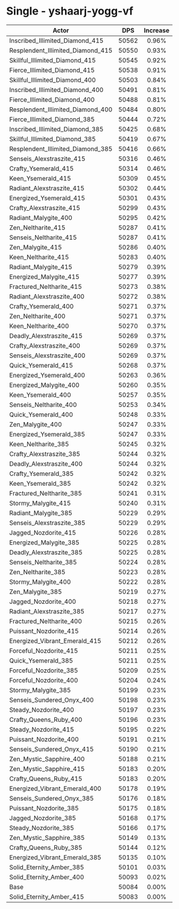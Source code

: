 # Single - yshaarj-yogg-vf
| Actor | DPS | Increase |
|---|:---:|:---:|
|Inscribed_Illimited_Diamond_415|50562|0.96%|
|Resplendent_Illimited_Diamond_415|50550|0.93%|
|Skillful_Illimited_Diamond_415|50545|0.92%|
|Fierce_Illimited_Diamond_415|50538|0.91%|
|Skillful_Illimited_Diamond_400|50503|0.84%|
|Inscribed_Illimited_Diamond_400|50491|0.81%|
|Fierce_Illimited_Diamond_400|50488|0.81%|
|Resplendent_Illimited_Diamond_400|50484|0.80%|
|Fierce_Illimited_Diamond_385|50444|0.72%|
|Inscribed_Illimited_Diamond_385|50425|0.68%|
|Skillful_Illimited_Diamond_385|50419|0.67%|
|Resplendent_Illimited_Diamond_385|50416|0.66%|
|Senseis_Alexstraszite_415|50316|0.46%|
|Crafty_Ysemerald_415|50314|0.46%|
|Keen_Ysemerald_415|50309|0.45%|
|Radiant_Alexstraszite_415|50302|0.44%|
|Energized_Ysemerald_415|50301|0.43%|
|Crafty_Alexstraszite_415|50299|0.43%|
|Radiant_Malygite_400|50295|0.42%|
|Zen_Neltharite_415|50287|0.41%|
|Senseis_Neltharite_415|50287|0.41%|
|Zen_Malygite_415|50286|0.40%|
|Keen_Neltharite_415|50283|0.40%|
|Radiant_Malygite_415|50279|0.39%|
|Energized_Malygite_415|50277|0.39%|
|Fractured_Neltharite_415|50273|0.38%|
|Radiant_Alexstraszite_400|50272|0.38%|
|Crafty_Ysemerald_400|50271|0.37%|
|Zen_Neltharite_400|50271|0.37%|
|Keen_Neltharite_400|50270|0.37%|
|Deadly_Alexstraszite_415|50269|0.37%|
|Crafty_Alexstraszite_400|50269|0.37%|
|Senseis_Alexstraszite_400|50269|0.37%|
|Quick_Ysemerald_415|50268|0.37%|
|Energized_Ysemerald_400|50263|0.36%|
|Energized_Malygite_400|50260|0.35%|
|Keen_Ysemerald_400|50257|0.35%|
|Senseis_Neltharite_400|50253|0.34%|
|Quick_Ysemerald_400|50248|0.33%|
|Zen_Malygite_400|50247|0.33%|
|Energized_Ysemerald_385|50247|0.33%|
|Keen_Neltharite_385|50245|0.32%|
|Crafty_Alexstraszite_385|50244|0.32%|
|Deadly_Alexstraszite_400|50244|0.32%|
|Crafty_Ysemerald_385|50242|0.32%|
|Keen_Ysemerald_385|50242|0.32%|
|Fractured_Neltharite_385|50241|0.31%|
|Stormy_Malygite_415|50240|0.31%|
|Radiant_Malygite_385|50229|0.29%|
|Senseis_Alexstraszite_385|50229|0.29%|
|Jagged_Nozdorite_415|50226|0.28%|
|Energized_Malygite_385|50225|0.28%|
|Deadly_Alexstraszite_385|50225|0.28%|
|Senseis_Neltharite_385|50224|0.28%|
|Zen_Neltharite_385|50223|0.28%|
|Stormy_Malygite_400|50222|0.28%|
|Zen_Malygite_385|50219|0.27%|
|Jagged_Nozdorite_400|50218|0.27%|
|Radiant_Alexstraszite_385|50217|0.27%|
|Fractured_Neltharite_400|50215|0.26%|
|Puissant_Nozdorite_415|50214|0.26%|
|Energized_Vibrant_Emerald_415|50212|0.26%|
|Forceful_Nozdorite_415|50211|0.25%|
|Quick_Ysemerald_385|50211|0.25%|
|Forceful_Nozdorite_385|50209|0.25%|
|Forceful_Nozdorite_400|50204|0.24%|
|Stormy_Malygite_385|50199|0.23%|
|Senseis_Sundered_Onyx_400|50198|0.23%|
|Steady_Nozdorite_400|50197|0.23%|
|Crafty_Queens_Ruby_400|50196|0.23%|
|Steady_Nozdorite_415|50195|0.22%|
|Puissant_Nozdorite_400|50191|0.21%|
|Senseis_Sundered_Onyx_415|50190|0.21%|
|Zen_Mystic_Sapphire_400|50188|0.21%|
|Zen_Mystic_Sapphire_415|50183|0.20%|
|Crafty_Queens_Ruby_415|50183|0.20%|
|Energized_Vibrant_Emerald_400|50178|0.19%|
|Senseis_Sundered_Onyx_385|50176|0.18%|
|Puissant_Nozdorite_385|50175|0.18%|
|Jagged_Nozdorite_385|50168|0.17%|
|Steady_Nozdorite_385|50166|0.17%|
|Zen_Mystic_Sapphire_385|50149|0.13%|
|Crafty_Queens_Ruby_385|50144|0.12%|
|Energized_Vibrant_Emerald_385|50135|0.10%|
|Solid_Eternity_Amber_385|50101|0.03%|
|Solid_Eternity_Amber_400|50093|0.02%|
|Base|50084|0.00%|
|Solid_Eternity_Amber_415|50083|0.00%|
